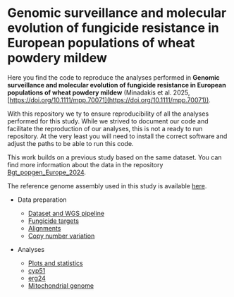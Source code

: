 # Genomic surveillance and molecular evolution of fungicide resistance in European populations of wheat powdery mildew 

Here you find the code to reproduce the analyses performed in **Genomic surveillance and molecular evolution of fungicide resistance in European populations of wheat powdery mildew** (Minadakis et al. 2025, [https://doi.org/10.1111/mpp.70071](https://doi.org/10.1111/mpp.70071)).

With this repository we ty to ensure reproducibility of all the analyses performed for this study. While we strived to document our code and facilitate the reproduction of our analyses, this is not a ready to run repository. At the very least you will need to install the correct software and adjust the paths to be able to run this code.

This work builds on a previous study based on the same dataset. You can find more information about the data in the repository [Bgt_popgen_Europe_2024](https://github.com/fmenardo/Bgt_popgen_Europe_2024/tree/Bgt_ms).

The reference genome assembly used in this study is available [here](https://doi.org/10.5281/zenodo.13903934).

- Data preparation
  - [Dataset and WGS pipeline](Dataset/Dataset.md)
  - [Fungicide targets](Fungicide_targets/Fungicide_targets.md)
  - [Alignments](Alignments/Alignments.md)
  - [Copy number variation](cnv/cnv.md)

- Analyses 
  - [Plots and statistics](Barplots_and_statistics/Plots_and_statistics.md)
  - [cyp51](cyp51/cyp51.md)
  - [erg24](erg24/erg24.md)
  - [Mitochondrial genome](Mitochondrion/Mitochondrion.md)
